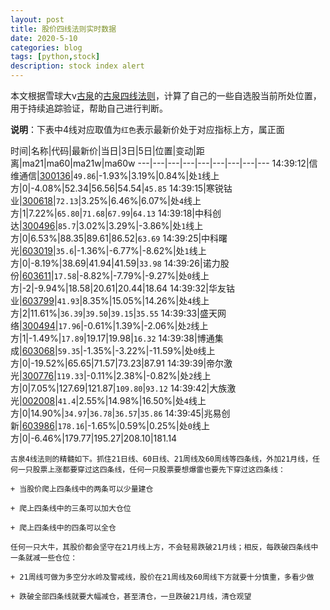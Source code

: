 ```yaml
---
layout: post
title: 股价四线法则实时数据
date: 2020-5-10
categories: blog
tags: [python,stock]
description: stock index alert
---
```



本文根据雪球大v[古泉](https://xueqiu.com/u/7148646888)的[古泉四线法则](https://xueqiu.com/7148646888/130498192)，计算了自己的一些自选股当前所处位置，用于持续追踪验证，帮助自己进行判断。

**说明**：下表中4线对应取值为`红色`表示最新价处于对应指标上方，属正面

时间|名称|代码|最新价|当日|3日|5日|位置|变动|距离|ma21|ma60|ma21w|ma60w
---|---|---|---|---|---|---|---|---
14:39:12|信维通信|[300136](https://xueqiu.com/S/SZ300136)|`49.86`|-1.93%|3.19%|0.84%|处`1`线上方|0|-4.08%|52.34|56.56|54.54|`45.85`
14:39:15|寒锐钴业|[300618](https://xueqiu.com/S/SZ300618)|`72.13`|3.25%|6.46%|6.07%|处`4`线上方|1|7.22%|`65.80`|`71.68`|`67.99`|`64.13`
14:39:18|中科创达|[300496](https://xueqiu.com/S/SZ300496)|`85.7`|3.02%|3.29%|-3.86%|处`1`线上方|0|6.53%|88.35|89.61|86.52|`63.69`
14:39:25|中科曙光|[603019](https://xueqiu.com/S/SH603019)|`35.6`|-1.36%|-6.77%|-8.62%|处`1`线上方|0|-8.19%|38.69|41.94|41.59|`33.98`
14:39:26|诺力股份|[603611](https://xueqiu.com/S/SH603611)|`17.58`|-8.82%|-7.79%|-9.27%|处`0`线上方|-2|-9.94%|18.58|20.61|20.44|18.64
14:39:32|华友钴业|[603799](https://xueqiu.com/S/SH603799)|`41.93`|8.35%|15.05%|14.26%|处`4`线上方|2|11.61%|`36.39`|`39.50`|`39.15`|`35.55`
14:39:33|盛天网络|[300494](https://xueqiu.com/S/SZ300494)|`17.96`|-0.61%|1.39%|-2.06%|处`2`线上方|1|-1.49%|`17.89`|19.17|19.98|`16.32`
14:39:38|博通集成|[603068](https://xueqiu.com/S/SH603068)|`59.35`|-1.35%|-3.22%|-11.59%|处`0`线上方|0|-19.52%|65.65|71.57|73.23|87.91
14:39:39|帝尔激光|[300776](https://xueqiu.com/S/SZ300776)|`119.33`|-0.11%|2.38%|-0.82%|处`2`线上方|0|7.05%|127.69|121.87|`109.80`|`93.12`
14:39:42|大族激光|[002008](https://xueqiu.com/S/SZ002008)|`41.4`|2.55%|14.98%|16.50%|处`4`线上方|0|14.90%|`34.97`|`36.78`|`36.57`|`35.86`
14:39:45|兆易创新|[603986](https://xueqiu.com/S/SH603986)|`178.16`|-1.65%|0.59%|0.25%|处`0`线上方|0|-6.46%|179.77|195.27|208.10|181.14

```
古泉4线法则的精髓如下。抓住21日线、60日线、21周线及60周线等四条线，外加21月线，任何一只股票上涨都要穿过这四条线，任何一只股票要想爆雷也要先下穿过这四条线：

+ 当股价爬上四条线中的两条可以少量建仓

+ 爬上四条线中的三条可以加大仓位

+ 爬上四条线中的四条可以全仓

任何一只大牛，其股价都会坚守在21月线上方，不会轻易跌破21月线；相反，每跌破四条线中一条就减一些仓位：

+ 21周线可做为多空分水岭及警戒线，股价在21周线及60周线下方就要十分慎重，多看少做

+ 跌破全部四条线就要大幅减仓，甚至清仓，一旦跌破21月线，清仓观望
```